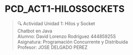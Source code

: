 # PCD_ACT1-HILOSSOCKETS
>:mag: Actividad Unidad 1: Hilos y Socket
<br/>Chatbot en Java
<br/>Alumno: David Lorenzo Rodríguez 44485925S
<br/>Asignatura: Programación Concurrente y Distribuida
<br/>Profesor: JOSE DELGADO PEREZ

